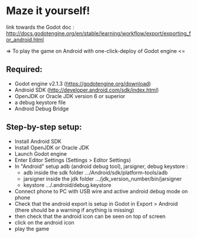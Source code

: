 # Maze it yourself!

link towards the Godot doc : http://docs.godotengine.org/en/stable/learning/workflow/export/exporting_for_android.html

=> To play the game on Android with one-click-deploy of Godot engine <=

## Required:
- Godot engine v2.1.3 (https://godotengine.org/download)<br/>
- Android SDK (http://developer.android.com/sdk/index.html)<br/>
- OpenJDK or Oracle JDK version 6 or superior<br/>
- a debug keystore file <br/>
- Android Debug Bridge<br/>

## Step-by-step setup:
- Install Android SDK<br/>
- Install OpenJDK or Oracle JDK<br/>
- Launch Godot engine<br/>
- Enter Editor Settings (Settings > Editor Settings)<br/>
- In "Android" setup adb (android debug tool), jarsigner, debug keystore :<br/>
	* adb inside the sdk folder .../Android/sdk/platform-tools/adb<br/>
	* jarsigner inside the jdk folder .../jdk_version_number/bin/jarsigner<br/>
	* keystore .../.android/debug.keystore<br/>
- Connect phone to PC with USB wire and active android debug mode on phone<br/>
- Check that the android export is setup in Godot in Export > Android (there should be a warning if anything is missing)<br/>
- then check that the android icon can be seen on top of screen<br/>
- click on the android icon<br/>
- play the game<br/>
